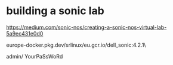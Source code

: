 # building a sonic lab

https://medium.com/sonic-nos/creating-a-sonic-nos-virtual-lab-5a9ec431e0d0


europe-docker.pkg.dev/srlinux/eu.gcr.io/dell_sonic:4.2.1\


admin/
YourPaSsWoRd